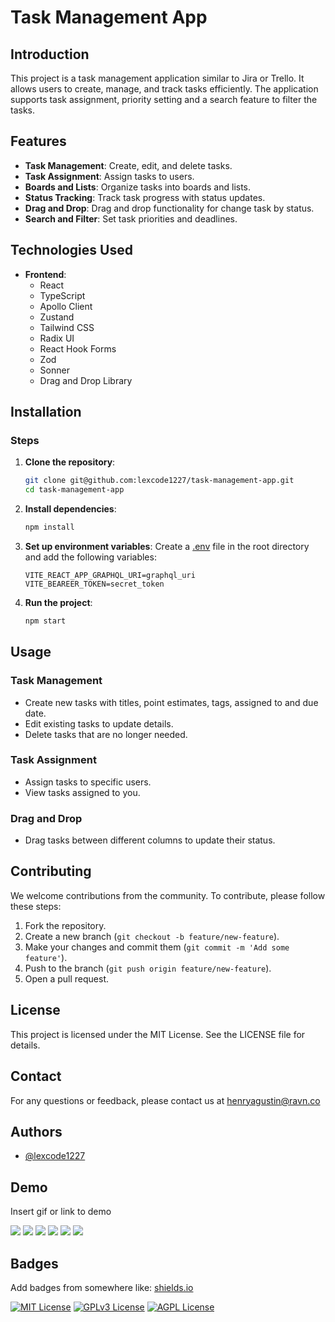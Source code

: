 # Task Management App

## Introduction
This project is a task management application similar to Jira or Trello. It allows users to create, manage, and track tasks efficiently. The application supports task assignment, priority setting and a search feature to filter the tasks.

## Features
- **Task Management**: Create, edit, and delete tasks.
- **Task Assignment**: Assign tasks to users.
- **Boards and Lists**: Organize tasks into boards and lists.
- **Status Tracking**: Track task progress with status updates.
- **Drag and Drop**: Drag and drop functionality for  change task by status.
- **Search and Filter**: Set task priorities and deadlines.

## Technologies Used
- **Frontend**:
  - React
  - TypeScript
  - Apollo Client
  - Zustand
  - Tailwind CSS
  - Radix UI
  - React Hook Forms
  - Zod
  - Sonner
  - Drag and Drop Library

## Installation

### Steps
1. **Clone the repository**:
    ```sh
    git clone git@github.com:lexcode1227/task-management-app.git
    cd task-management-app
    ```

2. **Install dependencies**:
    ```sh
    npm install
    ```

3. **Set up environment variables**:
    Create a [.env](http://_vscodecontentref_/0) file in the root directory and add the following variables:
    ```env
    VITE_REACT_APP_GRAPHQL_URI=graphql_uri
    VITE_BEAREER_TOKEN=secret_token
    ```

4. **Run the project**:
    ```sh
    npm start
    ```

## Usage

### Task Management
- Create new tasks with titles, point estimates, tags, assigned to and due date.
- Edit existing tasks to update details.
- Delete tasks that are no longer needed.

### Task Assignment
- Assign tasks to specific users.
- View tasks assigned to you.

### Drag and Drop
- Drag tasks between different columns to update their status.

## Contributing
We welcome contributions from the community. To contribute, please follow these steps:
1. Fork the repository.
2. Create a new branch (`git checkout -b feature/new-feature`).
3. Make your changes and commit them (`git commit -m 'Add some feature'`).
4. Push to the branch (`git push origin feature/new-feature`).
5. Open a pull request.

## License
This project is licensed under the MIT License. See the LICENSE file for details.

## Contact
For any questions or feedback, please contact us at [henryagustin@ravn.co](mailto:henryagustin@ravn.co)

## Authors

- [@lexcode1227](https://www.github.com/lexcode1227)


## Demo

Insert gif or link to demo

![](/src/assets/images/Task-Management-App-Dasboard-Page.png)
![](/src/assets/images/Task-Management-App-Profile-Page.png)
![](/src/assets/images/Task-Management-App-FilterByName.png)
![](/src/assets/images/Task-Management-App-FilterByName-Results.png)
![](/src/assets/images/Task-Management-App-Modal-Form.png)
![](/src/assets/images/Task-Management-App-Modal-Form-Edit.png)
## Badges

Add badges from somewhere like: [shields.io](https://shields.io/)

[![MIT License](https://img.shields.io/badge/License-MIT-green.svg)](https://choosealicense.com/licenses/mit/)
[![GPLv3 License](https://img.shields.io/badge/License-GPL%20v3-yellow.svg)](https://opensource.org/licenses/)
[![AGPL License](https://img.shields.io/badge/license-AGPL-blue.svg)](http://www.gnu.org/licenses/agpl-3.0)